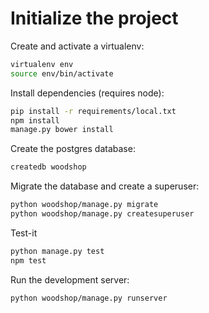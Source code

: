 # Initialize the project
Create and activate a virtualenv:

```bash
virtualenv env
source env/bin/activate
```
Install dependencies (requires node):

```bash
pip install -r requirements/local.txt
npm install
manage.py bower install
```
Create the postgres database:

```bash
createdb woodshop
```


Migrate the database and create a superuser:
```bash
python woodshop/manage.py migrate
python woodshop/manage.py createsuperuser
```

Test-it
```bash
python manage.py test
npm test
```

Run the development server: 
```bash
python woodshop/manage.py runserver
```
